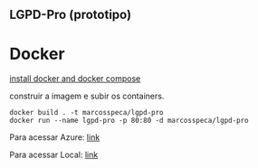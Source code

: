## LGPD-Pro (prototipo)

# Docker

[install docker and docker compose](https://docs.docker.com/compose/install/)

construir a imagem e subir os containers. 
```
docker build . -t marcosspeca/lgpd-pro
docker run --name lgpd-pro -p 80:80 -d marcosspeca/lgpd-pro
```


Para acessar Azure: [link](https://lgpd-pro.azurewebsites.net/)

Para acessar Local: [link](http://localhost/)


